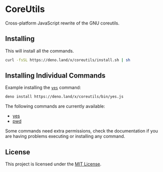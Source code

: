 # CoreUtils

Cross-platform JavaScript rewrite of the GNU coreutils.

## Installing

This will install all the commands.

```bash
curl -fsSL https://deno.land/x/coreutils/install.sh | sh
```

## Installing Individual Commands

Example installing the [`yes`](./bin/yes.js) command:

```bash
deno install https://deno.land/x/coreutils/bin/yes.js
```

The following commands are currently available:

- [yes](https://deno.land/x/coreutils/bin/yes.js)
- [pwd](https://deno.land/x/coreutils/bin/pwd.js)

Some commands need extra permissions, check the documentation if you are having
problems executing or installing any command.

## License

This project is licensed under the [MIT License](./license).
